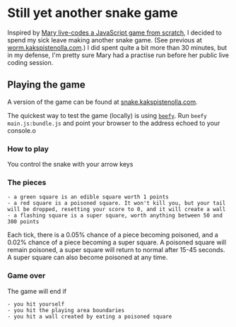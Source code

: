 Still yet another snake game
============================

Inspired by [Mary live-codes a JavaScript game from scratch](http://vimeo.com/105955605), I decided to spend my sick leave making another snake game. (See previous at [worm.kakspistenolla.com](http://worm.kakspistenolla.com).) I did spent quite a bit more than 30 minutes, but in my defense, I'm pretty sure Mary had a practise run before her public live coding session.

Playing the game
----------------

A version of the game can be found at [snake.kakspistenolla.com](http://snake.kakspistenolla.com).

The quickest way to test the game (locally) is using [`beefy`](http://didact.us/beefy/). Run `beefy main.js:bundle.js` and point your browser to the address echoed to your console.o

### How to play

You control the snake with your arrow keys

### The pieces

    - a green square is an edible square worth 1 points
    - a red square is a poisoned square. It won't kill you, but your tail will be dropped, resetting your score to 0, and it will create a wall
    - a flashing square is a super square, worth anything between 50 and 300 points

Each tick, there is a 0.05% chance of a piece becoming poisoned, and a 0.02% chance of a piece becoming a super square. A poisoned square will remain poisoned, a super square will return to normal after 15-45 seconds. A super square can also become poisoned at any time.

### Game over

The game will end if

    - you hit yourself
    - you hit the playing area boundaries
    - you hit a wall created by eating a poisoned square
